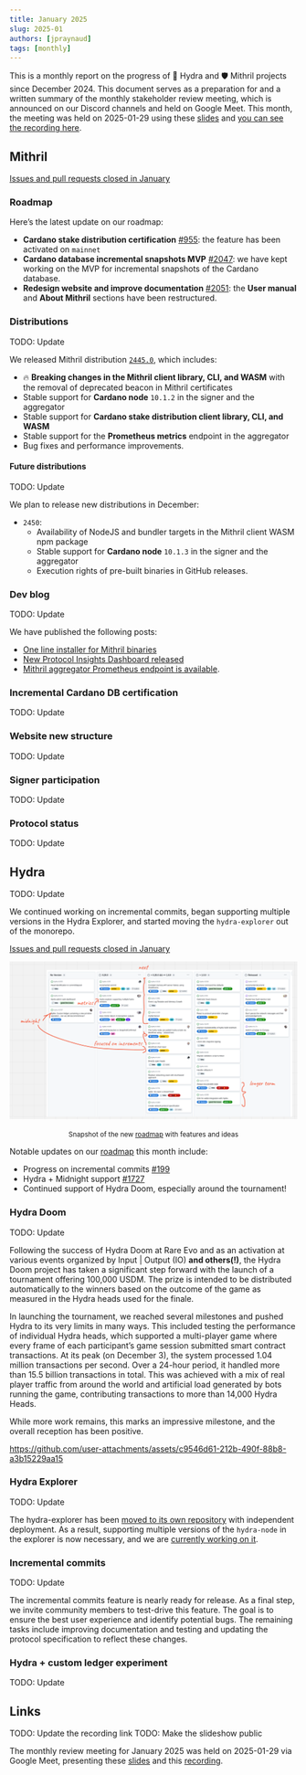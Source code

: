 ```yaml
---
title: January 2025
slug: 2025-01
authors: [jpraynaud]
tags: [monthly]
---
```


This is a monthly report on the progress of 🐲 Hydra and 🛡 Mithril projects since December 2024. This document serves as a preparation for and a written summary of the monthly stakeholder review meeting, which is announced on our Discord channels and held on Google Meet. This month, the meeting was held on 2025-01-29 using these [slides][slides] and [you can see the recording here][recording].

## Mithril

[Issues and pull requests closed in January](https://github.com/input-output-hk/mithril/issues?q=is%3Aclosed+sort%3Aupdated-desc+closed%3A2025-01-01..2025-01-31)

### Roadmap

Here’s the latest update on our roadmap:

- **Cardano stake distribution certification** [#955](https://github.com/input-output-hk/mithril/issues/955): the feature has been activated on `mainnet`
- **Cardano database incremental snapshots MVP** [#2047](https://github.com/input-output-hk/mithril/issues/2047): we have kept working on the MVP for incremental snapshots of the Cardano database.
- **Redesign website and improve documentation** [#2051](https://github.com/input-output-hk/mithril/issues/2051): the **User manual** and **About Mithril** sections have been restructured.

### Distributions

TODO: Update

We released Mithril distribution [`2445.0`](https://github.com/input-output-hk/mithril/releases/tag/2445.0), which includes:

- 🔥 **Breaking changes in the Mithril client library, CLI, and WASM** with the removal of deprecated beacon in Mithril certificates
- Stable support for **Cardano node** `10.1.2` in the signer and the aggregator
- Stable support for **Cardano stake distribution client library, CLI, and WASM**
- Stable support for the **Prometheus metrics** endpoint in the aggregator
- Bug fixes and performance improvements.

#### Future distributions

TODO: Update

We plan to release new distributions in December:

- `2450`:
  - Availability of NodeJS and bundler targets in the Mithril client WASM npm package
  - Stable support for **Cardano node** `10.1.3` in the signer and the aggregator
  - Execution rights of pre-built binaries in GitHub releases.

### Dev blog

TODO: Update

We have published the following posts:

- [One line installer for Mithril binaries](https://mithril.network/doc/dev-blog/2024/11/25/one-line-binaries-installer)
- [New Protocol Insights Dashboard released](https://mithril.network/doc/dev-blog/2024/11/18/new-protocol-insights-dashboard)
- [Mithril aggregator Prometheus endpoint is available](https://mithril.network/doc/dev-blog/2024/11/07/mithril-aggregator-prometheus-endpoint).

### Incremental Cardano DB certification

TODO: Update

### Website new structure

TODO: Update

### Signer participation

TODO: Update

### Protocol status

TODO: Update

## Hydra

TODO: Update

We continued working on incremental commits, began supporting multiple versions in the Hydra Explorer, and started moving the `hydra-explorer` out of the monorepo.

[Issues and pull requests closed in January](https://github.com/cardano-scaling/hydra/issues?q=is%3Aclosed+sort%3Aupdated-desc+closed%3A2025-01-01..2025-01-31)

![The roadmap with features and ideas](./img/2024-11-hydra-roadmap.png)
<small><center>Snapshot of the new [roadmap](https://github.com/orgs/cardano-scaling/projects/7/views/1) with features and ideas</center></small>

Notable updates on our [roadmap](https://github.com/orgs/cardano-scaling/projects/7/views/1) this month include:

- Progress on incremental commits [#199](https://github.com/cardano-scaling/hydra/issues/199)
- Hydra + Midnight support [#1727](https://github.com/cardano-scaling/hydra/issues/1727)
- Continued support of Hydra Doom, especially around the tournament!

### Hydra Doom

TODO: Update

Following the success of Hydra Doom at Rare Evo and as an activation at various events organized by Input | Output (IO) **and others(!)**, the Hydra Doom project has taken a significant step forward with the launch of a tournament offering 100,000 USDM. The prize is intended to be distributed automatically to the winners based on the outcome of the game as measured in the Hydra heads used for the finale.

In launching the tournament, we reached several milestones and pushed Hydra to its very limits in many ways. This included testing the performance of individual Hydra heads, which supported a multi-player game where every frame of each participant’s game session submitted smart contract transactions. At its peak (on December 3), the system processed 1.04 million transactions per second. Over a 24-hour period, it handled more than 15.5 billion transactions in total. This was achieved with a mix of real player traffic from around the world and artificial load generated by bots running the game, contributing transactions to more than 14,000 Hydra Heads.

While more work remains, this marks an impressive milestone, and the overall reception has been positive.

https://github.com/user-attachments/assets/c9546d61-212b-490f-88b8-a3b15229aa15

### Hydra Explorer

TODO: Update

The hydra-explorer has been [moved to its own repository](https://github.com/cardano-scaling/hydra-explorer/pull/5) with independent deployment. As a result, supporting multiple versions of the `hydra-node` in the explorer is now necessary, and we are [currently working on it](https://github.com/cardano-scaling/hydra/issues/1282).

### Incremental commits

TODO: Update

The incremental commits feature is nearly ready for release. As a final step, we invite community members to test-drive this feature. The goal is to ensure the best user experience and identify potential bugs. The remaining tasks include improving documentation and testing and updating the protocol specification to reflect these changes.

### Hydra + custom ledger experiment

TODO: Update

## Links

TODO: Update the recording link
TODO: Make the slideshow public

The monthly review meeting for January 2025 was held on 2025-01-29 via Google Meet,
presenting these [slides][slides] and this [recording][recording].

[slides]: https://docs.google.com/presentation/d/1_-B2CF1YA-xwwfskmiqqBcctha3VyNEHAHN5C87tOh4
[recording]: https://drive.google.com/file/d/1a9UOldEuNSg19GB2CXUbNIHITJodZOqr/view?usp=drive_link
